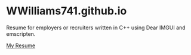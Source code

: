 # WWilliams741.github.io
Resume for employers or recruiters written in C++ using Dear IMGUI and emscripten.

[My Resume](wwilliams741.github.io/resume.html)
